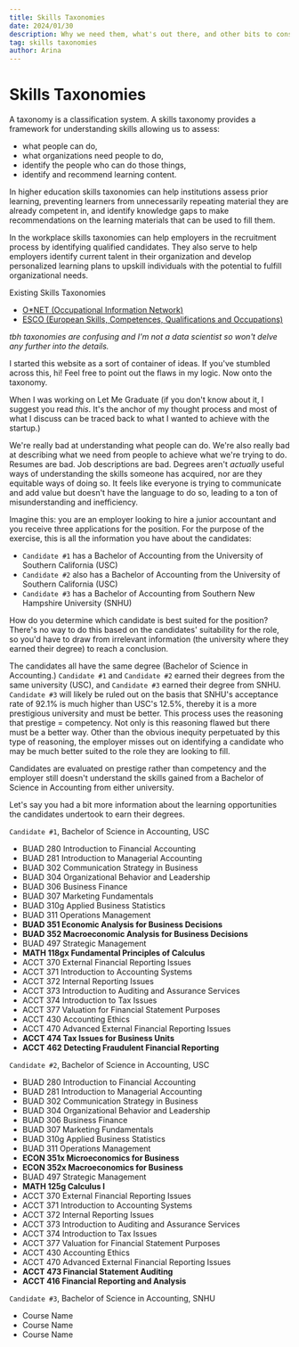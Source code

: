 ```yaml
---
title: Skills Taxonomies
date: 2024/01/30
description: Why we need them, what's out there, and other bits to consider.
tag: skills taxonomies
author: Arina
---
```


# Skills Taxonomies

A taxonomy is a classification system. A skills taxonomy provides a framework for understanding skills allowing us to assess:

- what people can do,
- what organizations need people to do,
- identify the people who can do those things,
- identify and recommend learning content.

In higher education skills taxonomies can help institutions assess prior learning, preventing learners from unnecessarily repeating material they are already competent in, and identify knowledge gaps to make recommendations on the learning materials that can be used to fill them.

In the workplace skills taxonomies can help employers in the recruitment process by identifying qualified candidates. They also serve to help employers identify current talent in their organization and develop personalized learning plans to upskill individuals with the potential to fulfill organizational needs.

Existing Skills Taxonomies

- [O*NET (Occupational Information Network)](https://www.onetonline.org/)
- [ESCO (European Skills, Competences, Qualifications and
Occupations)](https://esco.ec.europa.eu/en)

_tbh taxonomies are confusing and I'm not a data scientist so won't delve any further into the details._

I started this website as a sort of container of ideas. If you've stumbled across this, hi! Feel free to point out the flaws in my logic. Now onto the taxonomy. 

When I was working on Let Me Graduate (if you don't know about it, I suggest you read _this_. It's the anchor of my thought process and most of what I discuss can be traced back to what I wanted to achieve with the startup.)

We're really bad at understanding what people can do. We're also really bad at describing what we need from people to achieve what we're trying to do. Resumes are bad. Job descriptions are bad. Degrees aren't _actually_ useful ways of understanding the skills someone has acquired, nor are they equitable ways of doing so. It feels like everyone is trying to communicate and add value but doesn't have the language to do so, leading to a ton of misunderstanding and inefficiency.

Imagine this: you are an employer looking to hire a junior accountant and you receive three applications for the position. For the purpose of the exercise, this is all the information you have about the candidates:

- `Candidate #1` has a Bachelor of Accounting from the University of Southern California (USC)
- `Candidate #2` also has a Bachelor of Accounting from the University of Southern California (USC)
- `Candidate #3` has a Bachelor of Accounting from Southern New Hampshire University (SNHU)

How do you determine which candidate is best suited for the position? There's no way to do this based on the candidates' suitability for the role, so you'd have to draw from irrelevant information (the university where they earned their degree) to reach a conclusion.

The candidates all have the same degree (Bachelor of Science in Accounting.) `Candidate #1` and `Candidate #2` earned their degrees from the same university (USC), and `Candidate #3` earned their degree from SNHU. `Candidate #3` will likely be ruled out on the basis that SNHU's acceptance rate of 92.1% is much higher than USC's 12.5%, thereby it is a more prestigious university and must be better. This process uses the reasoning that prestige = competency. Not only is this reasoning flawed but there must be a better way. Other than the obvious inequity perpetuated by this type of reasoning, the employer misses out on identifying a candidate who may be much better suited to the role they are looking to fill.

Candidates are evaluated on prestige rather than competency and the employer still doesn't understand the skills gained from a Bachelor of Science in Accounting from either university.

Let's say you had a bit more information about the learning opportunities the candidates undertook to earn their degrees. 

`Candidate #1`, Bachelor of Science in Accounting, USC 

- BUAD 280 Introduction to Financial Accounting
- BUAD 281 Introduction to Managerial Accounting
- BUAD 302 Communication Strategy in Business
- BUAD 304 Organizational Behavior and Leadership
- BUAD 306 Business Finance
- BUAD 307 Marketing Fundamentals
- BUAD 310g Applied Business Statistics
- BUAD 311 Operations Management
- **BUAD 351 Economic Analysis for Business Decisions**
- **BUAD 352 Macroeconomic Analysis for Business Decisions**
- BUAD 497 Strategic Management
- **MATH 118gx Fundamental Principles of Calculus**
- ACCT 370 External Financial Reporting Issues
- ACCT 371 Introduction to Accounting Systems
- ACCT 372 Internal Reporting Issues
- ACCT 373 Introduction to Auditing and Assurance Services
- ACCT 374 Introduction to Tax Issues
- ACCT 377 Valuation for Financial Statement Purposes
- ACCT 430 Accounting Ethics
- ACCT 470 Advanced External Financial Reporting Issues
- **ACCT 474 Tax Issues for Business Units**
- **ACCT 462 Detecting Fraudulent Financial Reporting**

`Candidate #2`, Bachelor of Science in Accounting, USC

- BUAD 280 Introduction to Financial Accounting
- BUAD 281 Introduction to Managerial Accounting
- BUAD 302 Communication Strategy in Business
- BUAD 304 Organizational Behavior and Leadership
- BUAD 306 Business Finance
- BUAD 307 Marketing Fundamentals
- BUAD 310g Applied Business Statistics
- BUAD 311 Operations Management
- **ECON 351x Microeconomics for Business**
- **ECON 352x Macroeconomics for Business**
- BUAD 497 Strategic Management
- **MATH 125g Calculus I**
- ACCT 370 External Financial Reporting Issues
- ACCT 371 Introduction to Accounting Systems
- ACCT 372 Internal Reporting Issues
- ACCT 373 Introduction to Auditing and Assurance Services
- ACCT 374 Introduction to Tax Issues
- ACCT 377 Valuation for Financial Statement Purposes
- ACCT 430 Accounting Ethics
- ACCT 470 Advanced External Financial Reporting Issues
- **ACCT 473 Financial Statement Auditing**
- **ACCT 416 Financial Reporting and Analysis**


`Candidate #3`, Bachelor of Science in Accounting, SNHU

- Course Name
- Course Name
- Course Name
